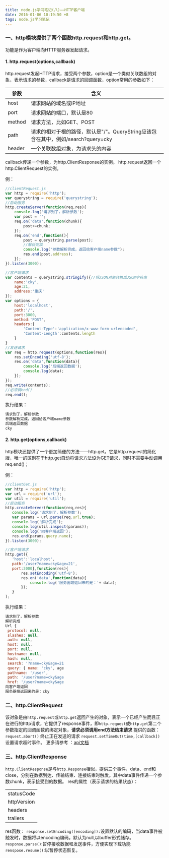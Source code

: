 ```yaml
---
title: node.js学习笔记(八)——HTTP客户端
date: 2016-01-06 10:19:50 +8
tags: node.js学习笔记
---
```

### 一、http模块提供了两个函数http.request和http.get。
功能是作为客户端向HTTP服务器发起请求。
#### 1. http.request(options,callback)
http.request发起HTTP请求，接受两个参数，option是一个类似关联数组的对象，表示请求的参数，callback是请求的回调函数，option常用的参数如下：

|参数 |含义|
|------|-----|
|host |请求网站的域名或IP地址|
|port |请求网站的端口，默认是80|
|method |请求方法，比如GET、POST|
|path|请求的相对于根的路径，默认是"/"。QueryString应该包含在其中，例如/search?query=cky|
|header |一个关联数组对象，为请求头的内容|
callback传递一个参数，为http.ClientResponse的实例。
http.request返回一个http.ClientRequest的实例。

例：
```javascript
//clientRequest.js
var http = require('http');
var querystring = require('querystring');
//启动服务
http.createServer(function(req,res){
	console.log('请求到了，解析参数');
	var post = '';
	req.on('data',function(chunk){
		post+=chunk;
	});
	req.on('end',function(){
		post = querystring.parse(post);
		//解析完成
		console.log("参数解析完成，返回给客户端name参数");
		res.end(post.address);
	});
}).listen(3000);

//客户端请求
var contents = querystring.stringify({//将JSON对象转换成JSON字符串
	name:'cky',
	age:21,
	address:'重庆'
});
var options = {
	host:'localhost',
	path:'/',
	port:3000,
	method:'POST',
	headers:{
		'Content-Type':'application/x-www-form-urlencoded',
		'Content-Length':contents.length
	}
}
//发送请求
var req = http.request(options,function(res){
	res.setEncoding('utf-8');
	res.on('data',function(data){
		console.log('后端返回数据');
		console.log(data);
	});
});
req.write(contents);
//必须调end()
req.end();
```
执行结果：
```javascript
请求到了，解析参数
参数解析完成，返回给客户端name参数
后端返回数据
cky
```
#### 2. http.get(options,callback)
 http模块还提供了一个更加简便的方法——http.get。它是http.request的简化版，唯一的区别在于http.get自动将请求方法设为GET请求，同时不需要手动调用req.end()；

 例：
 ```javascript
//clientGet.js
var http = require('http');
var url = require('url');
var util = require('util');
//启动服务
http.createServer(function(req,res){
	console.log('请求到了，解析参数');
	var params = url.parse(req.url,true);
	console.log('解析完成');
	console.log(util.inspect(params));
	console.log('向客户端返回');
	res.end(params.query.name);
}).listen(3000);

//客户端请求
http.get({
	'host':'localhost',
	path:'/user?name=cky&age=21',
	port:3000},function(res){
		res.setEncoding('utf-8');
		res.on('data',function(data){
			console.log('服务器端返回来的是：'+ data);
		});
	}
);

 ```
 执行结果：
 ```javascript
请求到了，解析参数
解析完成
Url {
  protocol: null,
  slashes: null,
  auth: null,
  host: null,
  port: null,
  hostname: null,
  hash: null,
  search: '?name=cky&age=21
  query: { name: 'cky', age
  pathname: '/user',
  path: '/user?name=cky&age
  href: '/user?name=cky&age
向客户端返回
服务器端返回来的是：cky
 ```
 ### 二、http.ClientRequest
 该对象是由`http.request`或`http.get`返回产生的对象，表示一个已经产生而且正在进行的http请求，它提供了response事件，即`http.request`或`http.get`第二个参数指定的回调函数的绑定对象，__请求必须调用end方法结束请求__
 提供的函数：
 `request.abort()` 终止正在发送的请求
 `request.setTimeOut(time,[callback])`设置请求超时事件。
 更多请参考 ：[api文档](http://nodeapi.ucdok.com/#/api/http.html)

 ### 三、http.ClientResponse
`http.ClientResponse`是与`http.Response`相似，提供三个事件，data、end和close，分别在数据到达、传输结束、连接结束时触发。其中data事件传递一个参数chunk，表示接受到的数据。
 res的属性（表示请求的结果状态）：

||
|-|
|statusCode|http状态码|
|httpVersion|http协议版本|
|headers|HTTP请求头|
|trailers|HTTP请求尾|

res函数：
`response.setEncoding([encoding]):`设置默认的编码，当data事件被触发时，数据将以encoding编码，默认为null,以buffer形式储存。
`response.parse()`:暂停接收数据和发送事件，方便实现下载功能
`renspose.resume()`:以暂停状态恢复。
